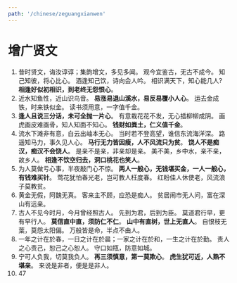 ```yaml
---
path: '/chinese/zeguangxianwen'
---
```


# 增广贤文

1. 昔时贤文，诲汝谆谆；集韵增文，多见多闻。
   观今宜鉴古，无古不成今。
   知己知彼，将心比心。
   酒逢知己饮，诗向会人吟。
   相识满天下，知心能几人?
   **相逢好似初相识，到老终无怨恨心**。
2. 近水知鱼性，近山识鸟音。
   **易涨易退山溪水，易反易覆小人心**。
   运去金成铁，时来铁似金。
   读书须用意，一字值千金。
3. **逢人且说三分话，未可全抛一片心**。
   有意栽花花不发，无心插柳柳成阴。
   画虎画皮难画骨，知人知面不知心。
   **钱财如粪土，仁义值千金**。
4. 流水下滩非有意，白云出岫本无心。
   当时若不登高望，谁信东流海洋深。
   路遥知马力，事久见人心。
   **马行无力皆因瘦，人不风流只为贫**。
   **饶人不是痴汉，痴汉不会饶人**。
   是亲不是亲，非亲却是亲。
   美不美，乡中水，亲不亲，故乡人。
   **相逢不饮空归去，洞口桃花也笑人**。
5. 为人莫做亏心事，半夜敲门心不惊。
   **两人一般心，无钱堪买金，一人一般心，有钱难买针**。
   莺花犹怕春光老，岂可教人枉度春。
   红粉佳人休使老，风流浪子莫教贫。
6. 黄金无假，阿魏无真。
   客来主不顾，应恐是痴人。
   贫居闹市无人问，富在深山有远亲。
7. 古人不见今时月，今月曾经照古人。
   先到为君，后到为臣。
   莫道君行早，更有早行人。
   **莫信直中直，须防仁不仁**。
   **山中有直树，世上无直人**。
   自恨枝无葉，莫怨太阳偏。
   万般皆是命，半点不由人。
8. 一年之计在於春，一日之计在於晨；一家之计在於和，一生之计在於勤。
   责人之心责己，恕己之心恕人。
   守口如甁，防意如城。
9. 宁可人负我，切莫我负人。
   **再三须慎意，第一莫欺心**。
   **虎生犹可近，人熟不堪亲**。
   来说是非者，便是是非人。
10. 47
